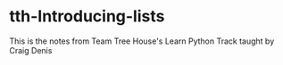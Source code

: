 # tth-Introducing-lists
This is the notes from Team Tree House's Learn Python Track taught by Craig Denis

